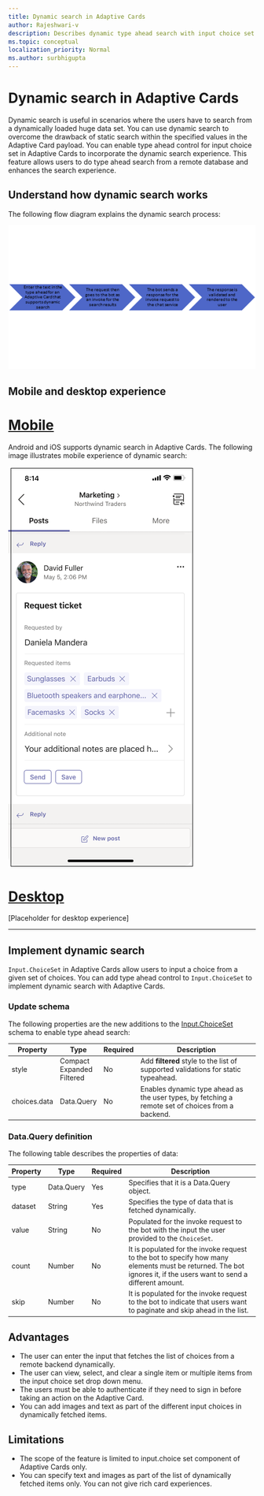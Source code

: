 ```yaml
---
title: Dynamic search in Adaptive Cards 
author: Rajeshwari-v
description: Describes dynamic type ahead search with input choice set control in Adaptive Cards 
ms.topic: conceptual
localization_priority: Normal
ms.author: surbhigupta
---
```


# Dynamic search in Adaptive Cards  

Dynamic search is useful in scenarios where the users have to search from a dynamically loaded huge data set. You can use dynamic search to overcome the drawback of static search within the specified values in the Adaptive Card payload. You can enable type ahead control for input choice set in Adaptive Cards to incorporate the dynamic search experience. This feature allows users to do type ahead search from a remote database and enhances the search experience.
 
## Understand how dynamic search works

The following flow diagram explains the dynamic search process: 

![Dynamic type ahead search](../../assets/images/cards/dynamic-type-ahead-search-flow.png)

## Mobile and desktop experience

# [Mobile](#tab/mobile)

Android and iOS supports dynamic search in Adaptive Cards. The following image illustrates mobile experience of dynamic search:

![Mobile experience](../../assets/images/cards/mobile-type-ahead-search.png)


# [Desktop](#tab/desktop)

[Placeholder for desktop experience]


---

## Implement dynamic search

`Input.ChoiceSet` in Adaptive Cards allow users to input a choice from a given set of choices. You can add type ahead control to `Input.ChoiceSet` to implement dynamic search with Adaptive Cards.

### Update schema

The following properties are the new additions to the [Input.ChoiceSet](https://adaptivecards.io/explorer/Input.ChoiceSet.html) schema to enable type ahead search:

| Property	| Type | Required | Description |
|-----------|------|----------|-------------|
| style | Compact <br/> Expanded <br/> Filtered | No | Add **filtered** style to the list of supported validations for static typeahead.|
| choices.data | Data.Query | No | Enables dynamic type ahead as the user types, by fetching a remote set of choices from a backend. |

### Data.Query definition

The following table describes the properties of data:

| Property	| Type | Required | Description |
|-----------|------|----------|-------------|
| type | Data.Query	| Yes |	Specifies that it is a Data.Query object.|
| dataset | String | Yes | Specifies the type of data that is fetched dynamically. |
| value	| String | No | Populated for the invoke request to the bot with the input the user provided to the `ChoiceSet`. |
| count	| Number | No | It is populated for the invoke request to the bot to specify how many elements must be returned. The bot ignores it, if the users want to send a different amount. | 
| skip | Number | No | It is populated for the invoke request to the bot to indicate that users want to paginate and skip ahead in the list. |

## Advantages

* The user can enter the input that fetches the list of choices from a remote backend dynamically.
* The user can view, select, and clear a single item or multiple items from the input choice set drop down menu.
* The users must be able to authenticate if they need to sign in before taking an action on the Adaptive Card.
* You can add images and text as part of the different input choices in dynamically fetched items.

## Limitations

* The scope of the feature is limited to input.choice set component of Adaptive Cards only.
* You can specify text and images as part of the list of dynamically fetched items only. You can not give rich card experiences. 
